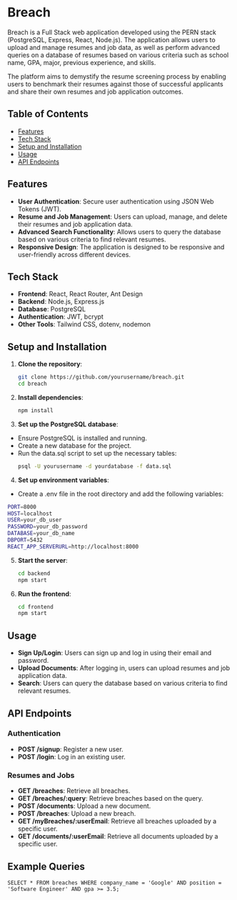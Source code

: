 # Breach

Breach is a Full Stack web application developed using the PERN stack (PostgreSQL, Express, React, Node.js). The application allows users to upload and manage resumes and job data, as well as perform advanced queries on a database of resumes based on various criteria such as school name, GPA, major, previous experience, and skills.

The platform aims to demystify the resume screening process by enabling users to benchmark their resumes against those of successful applicants and share their own resumes and job application outcomes.

## Table of Contents

- [Features](#features)
- [Tech Stack](#tech-stack)
- [Setup and Installation](#setup-and-installation)
- [Usage](#usage)
- [API Endpoints](#api-endpoints)

## Features

- **User Authentication**: Secure user authentication using JSON Web Tokens (JWT).
- **Resume and Job Management**: Users can upload, manage, and delete their resumes and job application data.
- **Advanced Search Functionality**: Allows users to query the database based on various criteria to find relevant resumes.
- **Responsive Design**: The application is designed to be responsive and user-friendly across different devices.

## Tech Stack

- **Frontend**: React, React Router, Ant Design
- **Backend**: Node.js, Express.js
- **Database**: PostgreSQL
- **Authentication**: JWT, bcrypt
- **Other Tools**: Tailwind CSS, dotenv, nodemon

## Setup and Installation

1. **Clone the repository**:
   ```bash
   git clone https://github.com/yourusername/breach.git
   cd breach
   ```

2. **Install dependencies**:
    ```bash
   npm install
   ```

3. **Set up the PostgreSQL database**:
- Ensure PostgreSQL is installed and running.
- Create a new database for the project.
- Run the data.sql script to set up the necessary tables:
    ```bash
   psql -U yourusername -d yourdatabase -f data.sql
   ```

4. **Set up environment variables**:
- Create a .env file in the root directory and add the following variables:
```bash
PORT=8000
HOST=localhost
USER=your_db_user
PASSWORD=your_db_password
DATABASE=your_db_name
DBPORT=5432
REACT_APP_SERVERURL=http://localhost:8000
```

5. **Start the server**:
    ```bash
    cd backend
    npm start
    ```

6. **Run the frontend**:
    ```bash
    cd frontend
    npm start
    ```

## Usage
- **Sign Up/Login**: Users can sign up and log in using their email and password.
- **Upload Documents**: After logging in, users can upload resumes and job application data.
- **Search**: Users can query the database based on various criteria to find relevant resumes.

## API Endpoints

### Authentication
- **POST /signup**: Register a new user.
- **POST /login**: Log in an existing user.

### Resumes and Jobs
- **GET /breaches**: Retrieve all breaches.
- **GET /breaches/:query**: Retrieve breaches based on the query.
- **POST /documents**: Upload a new document.
- **POST /breaches**: Upload a new breach.
- **GET /myBreaches/:userEmail**: Retrieve all breaches uploaded by a specific user.
- **GET /documents/:userEmail**: Retrieve all documents uploaded by a specific user.

## Example Queries
    SELECT * FROM breaches WHERE company_name = 'Google' AND position = 'Software Engineer' AND gpa >= 3.5;